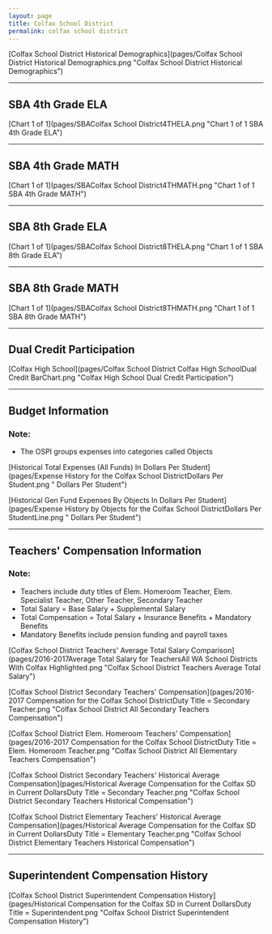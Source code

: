 ```yaml
---
layout: page
title: Colfax School District
permalink: colfax school district
---
```



[Colfax School District Historical Demographics](pages/Colfax School District Historical Demographics.png "Colfax School District Historical Demographics")

___

## SBA 4th Grade ELA

[Chart 1 of 1](pages/SBAColfax School District4THELA.png "Chart 1 of 1 SBA 4th Grade ELA")


___

## SBA 4th Grade MATH

[Chart 1 of 1](pages/SBAColfax School District4THMATH.png "Chart 1 of 1 SBA 4th Grade MATH")


___

## SBA 8th Grade ELA

[Chart 1 of 1](pages/SBAColfax School District8THELA.png "Chart 1 of 1 SBA 8th Grade ELA")


___

## SBA 8th Grade MATH

[Chart 1 of 1](pages/SBAColfax School District8THMATH.png "Chart 1 of 1 SBA 8th Grade MATH")


___

## Dual Credit Participation

[Colfax High School](pages/Colfax School District Colfax High SchoolDual Credit BarChart.png "Colfax High School Dual Credit Participation")


___

## Budget Information
### Note:
- The OSPI groups expenses into categories called Objects

[Historical Total Expenses (All Funds) In Dollars Per Student](pages/Expense History for the Colfax School DistrictDollars Per Student.png " Dollars Per Student")

[Historical Gen Fund Expenses By Objects In Dollars Per Student](pages/Expense History by Objects for the Colfax School DistrictDollars Per StudentLine.png " Dollars Per Student")


___

## Teachers' Compensation Information
### Note:
- Teachers include duty titles of Elem. Homeroom Teacher, Elem. Specialist Teacher, Other Teacher, Secondary Teacher
- Total Salary = Base Salary + Supplemental Salary
- Total Compensation = Total Salary + Insurance Benefits + Mandatory Benefits
- Mandatory Benefits include pension funding and payroll taxes

[Colfax School District Teachers' Average Total Salary Comparison](pages/2016-2017Average Total Salary for TeachersAll WA School Districts With Colfax Highlighted.png "Colfax School District Teachers Average Total Salary")

[Colfax School District Secondary Teachers' Compensation](pages/2016-2017 Compensation for the Colfax School DistrictDuty Title = Secondary Teacher.png "Colfax School District All Secondary Teachers Compensation")

[Colfax School District Elem. Homeroom Teachers' Compensation](pages/2016-2017 Compensation for the Colfax School DistrictDuty Title = Elem. Homeroom Teacher.png "Colfax School District All Elementary Teachers Compensation")

[Colfax School District Secondary Teachers' Historical Average Compensation](pages/Historical Average Compensation for the Colfax SD in Current DollarsDuty Title = Secondary Teacher.png "Colfax School District Secondary Teachers Historical Compensation")

[Colfax School District Elementary Teachers' Historical Average Compensation](pages/Historical Average Compensation for the Colfax SD in Current DollarsDuty Title = Elementary Teacher.png "Colfax School District Elementary Teachers Historical Compensation")


___

## Superintendent Compensation History

[Colfax School District Superintendent Compensation History](pages/Historical Compensation for the Colfax SD in Current DollarsDuty Title = Superintendent.png "Colfax School District Superintendent Compensation History")


